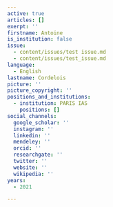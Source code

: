 ```yaml
---
active: true
articles: []
exerpt: ''
firstname: Antoine
is_institution: false
issue:
  - content/issues/test issue.md
  - content/issues/test_issue.md
language:
  - English
lastname: Cordelois
picture: ''
picture_copyright: ''
positions_and_institutions:
  - institution: PARIS IAS
    positions: []
social_channels:
  google_scholar: ''
  instagram: ''
  linkedin: ''
  mendeley: ''
  orcid: ''
  researchgate: ''
  twitter: ''
  website: ''
  wikipedia: ''
years:
  - 2021

---
```

